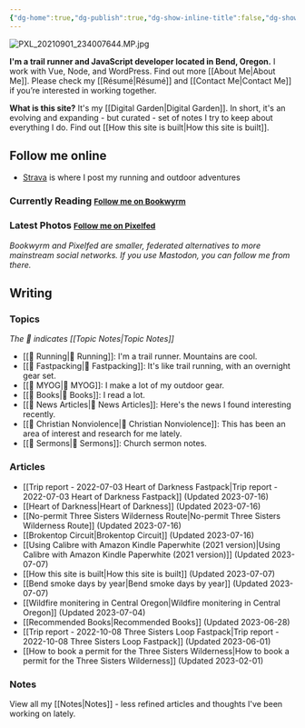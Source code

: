 ```yaml
---
{"dg-home":true,"dg-publish":true,"dg-show-inline-title":false,"dg-show-backlinks":false,"title":"JavaScript Development | Trail Running | Fastpacking","permalink":"/index/","tags":["gardenEntry"],"dgShowBacklinks":false,"dgShowInlineTitle":false,"dgPassFrontmatter":true}
---
```



<div class="hc"><div class="hc__left">

![PXL_20210901_234007644.MP.jpg](/img/user/98-attachments/PXL_20210901_234007644.MP.jpg)

**I'm a trail runner and JavaScript developer located in Bend, Oregon.** I work with Vue, Node, and WordPress. Find out more [[About Me\|About Me]]. Please check my [[Résumé\|Résumé]] and [[Contact Me\|Contact Me]] if you’re interested in working together.

**What is this site?** It's my [[Digital Garden\|Digital Garden]]. In short, it's an evolving and expanding - but curated - set of notes I try to keep about everything I do. Find out [[How this site is built\|How this site is built]].

## Follow me online

* [Strava](https://www.strava.com/athletes/1057219) is where I post my running and outdoor adventures

### Currently Reading <small><a class="button" target="_blank" href="https://bookwyrm.ajy.co/user/aaronjamesyoung">Follow me on Bookwyrm</a></small>

<div id="bookwyrm-reading"></div>

### Latest Photos <small><a class="button" target="_blank" href="https://pixelfed.social/i/web/profile/584894152884316735">Follow me on Pixelfed</a></small>

<div id="pixelfed"></div>

*Bookwyrm and Pixelfed are smaller, federated alternatives to more mainstream social networks. If you use Mastodon, you can follow me from there.*

</div><div class="hc__right">

## Writing

### Topics

*The 📘 indicates [[Topic Notes\|Topic Notes]]*

* [[📘 Running\|📘 Running]]: I'm a trail runner. Mountains are cool.
* [[📘 Fastpacking\|📘 Fastpacking]]: It's like trail running, with an overnight gear set.
* [[📘 MYOG\|📘 MYOG]]: I make a lot of my outdoor gear.
* [[📘 Books\|📘 Books]]: I read a lot.
* [[📘 News Articles\|📘 News Articles]]: Here's the news I found interesting recently.
* [[📘 Christian Nonviolence\|📘 Christian Nonviolence]]: This has been an area of interest and research for me lately.
* [[📘 Sermons\|📘 Sermons]]: Church sermon notes.

### Articles

- [[Trip report - 2022-07-03 Heart of Darkness Fastpack\|Trip report - 2022-07-03 Heart of Darkness Fastpack]] (Updated 2023-07-16)
- [[Heart of Darkness\|Heart of Darkness]] (Updated 2023-07-16)
- [[No-permit Three Sisters Wilderness Route\|No-permit Three Sisters Wilderness Route]] (Updated 2023-07-16)
- [[Brokentop Circuit\|Brokentop Circuit]] (Updated 2023-07-16)
- [[Using Calibre with Amazon Kindle Paperwhite (2021 version)\|Using Calibre with Amazon Kindle Paperwhite (2021 version)]] (Updated 2023-07-07)
- [[How this site is built\|How this site is built]] (Updated 2023-07-07)
- [[Bend smoke days by year\|Bend smoke days by year]] (Updated 2023-07-07)
- [[Wildfire monitering in Central Oregon\|Wildfire monitering in Central Oregon]] (Updated 2023-07-04)
- [[Recommended Books\|Recommended Books]] (Updated 2023-06-28)
- [[Trip report - 2022-10-08 Three Sisters Loop Fastpack\|Trip report - 2022-10-08 Three Sisters Loop Fastpack]] (Updated 2023-06-01)
- [[How to book a permit for the Three Sisters Wilderness\|How to book a permit for the Three Sisters Wilderness]] (Updated 2023-02-01)


### Notes

View all my [[Notes\|Notes]] - less refined articles and thoughts I've been working on lately.

</div></div>

<script>const BW_URL=`https://hs.ajy.co/nodered/stream/bookwyrm-reading`;const PF_URL=`https://hs.ajy.co/nodered/stream/pixelfed`;fetch(PF_URL).then(response=>response.text()).then(data=>{const elem=document.getElementById("pixelfed");elem.innerHTML=data;fetch(BW_URL).then(response2=>response2.text()).then(data2=>{const elem2=document.getElementById("bookwyrm-reading");elem2.innerHTML=data2});});</script>